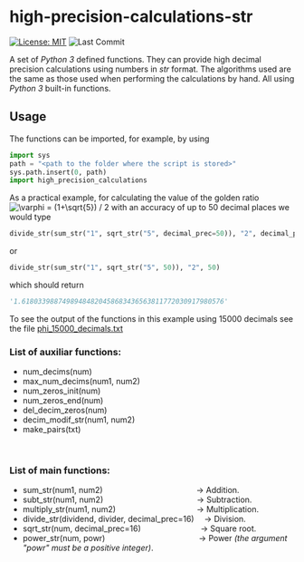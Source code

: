 # high-precision-calculations-str

[![License: MIT](https://img.shields.io/badge/License-MIT-brightgreen.svg)](https://github.com/artmenlope/high-precision-calculations-str/blob/master/LICENSE.md)
![Last Commit](https://img.shields.io/github/last-commit/artmenlope/high-precision-calculations-str)

A set of _Python 3_ defined functions. They can provide high decimal precision calculations using numbers in _str_ format. The algorithms used are the same as those used when performing the calculations by hand. All using _Python 3_ built-in functions.

## Usage

The functions can be imported, for example, by using 

```python
import sys
path = "<path to the folder where the script is stored>"
sys.path.insert(0, path)
import high_precision_calculations
```

<!--
<a href="https://www.codecogs.com/eqnedit.php?latex=\varphi&space;=&space;(1&plus;\sqrt{5})&space;/&space;2" target="_blank"><img src="https://latex.codecogs.com/svg.latex?\varphi&space;=&space;(1&plus;\sqrt{5})&space;/&space;2" title="\varphi = (1+\sqrt{5}) / 2" /></a> 
-->

<!-- Note: For Latex formulas in Github's Markdown see https://gist.github.com/a-rodin/fef3f543412d6e1ec5b6cf55bf197d7b -->

As a practical example, for calculating the value of the golden ratio ![\varphi = (1+\sqrt{5}) / 2](https://render.githubusercontent.com/render/math?math=%5Cvarphi%20%3D%20(1%2B%5Csqrt%7B5%7D)%20%2F%202) with an accuracy of up to 50 decimal places we would type

```python
divide_str(sum_str("1", sqrt_str("5", decimal_prec=50)), "2", decimal_prec=50)
```
or 
```python
divide_str(sum_str("1", sqrt_str("5", 50)), "2", 50)
```

which should return 

```python
'1.61803398874989484820458683436563811772030917980576'
```

To see the output of the functions in this example using 15000 decimals see the file [phi_15000_decimals.txt](https://github.com/artmenlope/high-precision-calculations-str/blob/master/phi_15000_decimals.txt)

### List of auxiliar functions:
- num_decims(num)
- max_num_decims(num1, num2)
- num_zeros_init(num)
- num_zeros_end(num)
- del_decim_zeros(num)
- decim_modif_str(num1, num2)
- make_pairs(txt)

&nbsp;

### List of main functions:
- sum_str(num1, num2)  &emsp; &emsp; &emsp; &emsp; &emsp; &emsp; &emsp; &emsp; &emsp; &rarr; Addition.                      
- subt_str(num1, num2) &emsp; &emsp; &emsp; &emsp; &emsp; &emsp; &emsp; &emsp; &emsp; &rarr; Subtraction.
- multiply_str(num1, num2) &emsp; &emsp; &emsp; &emsp; &emsp; &emsp; &nbsp; &nbsp; &nbsp; &nbsp; &rarr; Multiplication.
- divide_str(dividend, divider, decimal_prec=16) &emsp;&rarr; Division.
- sqrt_str(num, decimal_prec=16) &emsp; &emsp; &emsp; &emsp; &emsp; &nbsp; &nbsp;&rarr; Square root.
- power_str(num, powr) &emsp; &emsp; &emsp; &emsp; &emsp; &emsp; &emsp; &emsp; &emsp; &rarr; Power _(the argument "powr" must be a positive integer)_.
